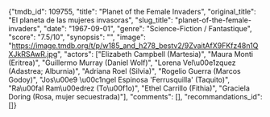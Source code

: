 {"tmdb_id": 109755, "title": "Planet of the Female Invaders", "original_title": "El planeta de las mujeres invasoras", "slug_title": "planet-of-the-female-invaders", "date": "1967-09-01", "genre": "Science-Fiction / Fantastique", "score": "7.5/10", "synopsis": "", "image": "https://image.tmdb.org/t/p/w185_and_h278_bestv2/9ZvaitAfX9FKfz48n1QXJkRSAwR.jpg", "actors": ["Elizabeth Campbell (Martesia)", "Maura Monti (Eritrea)", "Guillermo Murray (Daniel Wolf)", "Lorena Vel\u00e1zquez (Adastrea; Alburnia)", "Adriana Roel (Silvia)", "Rogelio Guerra (Marcos Godoy)", "Jos\u00e9 \u00c1ngel Espinosa 'Ferrusquilla' (Taquito)", "Ra\u00fal Ram\u00edrez (To\u00f1o)", "Ethel Carrillo (Fithia)", "Graciela Doring (Rosa, mujer secuestrada)"], "comments": [], "recommandations_id": []}